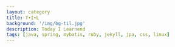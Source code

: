 ```yaml
---
layout: category
title: T∙I∙L
background: '/img/bg-til.jpg'
description: Today I Learnend
tags: [java, spring, mybatis, ruby, jekyll, jpa, css, linux]
---
```

